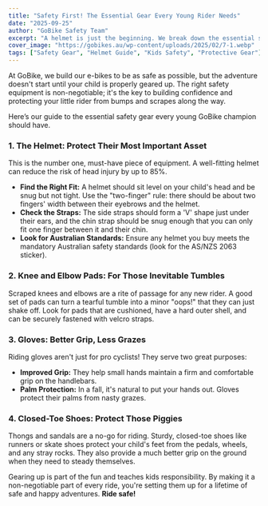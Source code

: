 ```yaml
---
title: "Safety First! The Essential Gear Every Young Rider Needs"
date: "2025-09-25"
author: "GoBike Safety Team"
excerpt: "A helmet is just the beginning. We break down the essential safety gear that will protect your little one from head to toe, ensuring every ride is a safe ride."
cover_image: "https://gobikes.au/wp-content/uploads/2025/02/7-1.webp"
tags: ["Safety Gear", "Helmet Guide", "Kids Safety", "Protective Gear"]
---
```


At GoBike, we build our e-bikes to be as safe as possible, but the adventure doesn't start until your child is properly geared up. The right safety equipment is non-negotiable; it's the key to building confidence and protecting your little rider from bumps and scrapes along the way.

Here’s our guide to the essential safety gear every young GoBike champion should have.

### 1. The Helmet: Protect Their Most Important Asset

This is the number one, must-have piece of equipment. A well-fitting helmet can reduce the risk of head injury by up to 85%.

*   **Find the Right Fit:** A helmet should sit level on your child's head and be snug but not tight. Use the "two-finger" rule: there should be about two fingers' width between their eyebrows and the helmet.
*   **Check the Straps:** The side straps should form a 'V' shape just under their ears, and the chin strap should be snug enough that you can only fit one finger between it and their chin.
*   **Look for Australian Standards:** Ensure any helmet you buy meets the mandatory Australian safety standards (look for the AS/NZS 2063 sticker).

### 2. Knee and Elbow Pads: For Those Inevitable Tumbles

Scraped knees and elbows are a rite of passage for any new rider. A good set of pads can turn a tearful tumble into a minor "oops!" that they can just shake off. Look for pads that are cushioned, have a hard outer shell, and can be securely fastened with velcro straps.

### 3. Gloves: Better Grip, Less Grazes

Riding gloves aren't just for pro cyclists! They serve two great purposes:
- **Improved Grip:** They help small hands maintain a firm and comfortable grip on the handlebars.
- **Palm Protection:** In a fall, it's natural to put your hands out. Gloves protect their palms from nasty grazes.

### 4. Closed-Toe Shoes: Protect Those Piggies

Thongs and sandals are a no-go for riding. Sturdy, closed-toe shoes like runners or skate shoes protect your child's feet from the pedals, wheels, and any stray rocks. They also provide a much better grip on the ground when they need to steady themselves.

Gearing up is part of the fun and teaches kids responsibility. By making it a non-negotiable part of every ride, you're setting them up for a lifetime of safe and happy adventures. **Ride safe!**